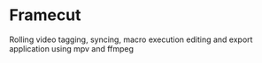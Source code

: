 
# Framecut

Rolling video tagging, syncing, macro execution editing and export application using mpv and ffmpeg
